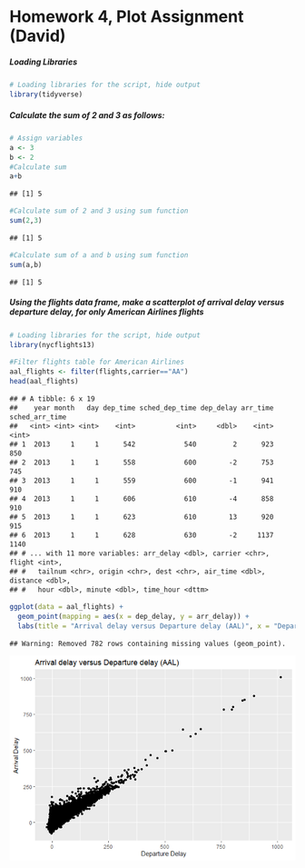Homework 4, Plot Assignment (David)
================

##### Loading Libraries

``` r
# Loading libraries for the script, hide output
library(tidyverse)
```

##### Calculate the sum of 2 and 3 as follows:

``` r
# Assign variables
a <- 3
b <- 2
#Calculate sum
a+b
```

    ## [1] 5

``` r
#Calculate sum of 2 and 3 using sum function
sum(2,3)
```

    ## [1] 5

``` r
#Calculate sum of a and b using sum function
sum(a,b)
```

    ## [1] 5

##### Using the flights data frame, make a scatterplot of arrival delay versus departure delay, for only American Airlines flights

``` r
# Loading libraries for the script, hide output
library(nycflights13)
```

``` r
#Filter flights table for American Airlines
aal_flights <- filter(flights,carrier=="AA")
head(aal_flights)
```

    ## # A tibble: 6 x 19
    ##    year month   day dep_time sched_dep_time dep_delay arr_time sched_arr_time
    ##   <int> <int> <int>    <int>          <int>     <dbl>    <int>          <int>
    ## 1  2013     1     1      542            540         2      923            850
    ## 2  2013     1     1      558            600        -2      753            745
    ## 3  2013     1     1      559            600        -1      941            910
    ## 4  2013     1     1      606            610        -4      858            910
    ## 5  2013     1     1      623            610        13      920            915
    ## 6  2013     1     1      628            630        -2     1137           1140
    ## # ... with 11 more variables: arr_delay <dbl>, carrier <chr>, flight <int>,
    ## #   tailnum <chr>, origin <chr>, dest <chr>, air_time <dbl>, distance <dbl>,
    ## #   hour <dbl>, minute <dbl>, time_hour <dttm>

``` r
ggplot(data = aal_flights) +
  geom_point(mapping = aes(x = dep_delay, y = arr_delay)) +
  labs(title = "Arrival delay versus Departure delay (AAL)", x = "Departure Delay", y = "Arrival Delay")
```

    ## Warning: Removed 782 rows containing missing values (geom_point).

![](hw_4_files/figure-gfm/unnamed-chunk-5-1.png)<!-- -->
